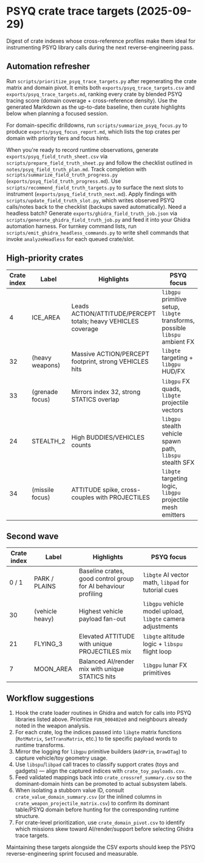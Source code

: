 # PSYQ crate trace targets (2025-09-29)

Digest of crate indexes whose cross-reference profiles make them ideal for
instrumenting PSYQ library calls during the next reverse-engineering pass.

## Automation refresher

Run `scripts/prioritize_psyq_trace_targets.py` after regenerating the crate
matrix and domain pivot. It emits both `exports/psyq_trace_targets.csv` and
`exports/psyq_trace_targets.md`, ranking every crate by blended PSYQ tracing
score (domain coverage + cross-reference density). Use the generated Markdown
as the up-to-date baseline, then curate highlights below when planning a
focused session.

For domain-specific drilldowns, run `scripts/summarize_psyq_focus.py` to
produce `exports/psyq_focus_report.md`, which lists the top crates per domain
with priority tiers and focus hints.

When you're ready to record runtime observations, generate
`exports/psyq_field_truth_sheet.csv` via `scripts/prepare_field_truth_sheet.py`
and follow the checklist outlined in `notes/psyq_field_truth_plan.md`.
Track completion with `scripts/summarize_field_truth_progress.py`
(`exports/psyq_field_truth_progress.md`).
Use `scripts/recommend_field_truth_targets.py` to surface the next slots to
instrument (`exports/psyq_field_truth_next.md`).
Apply findings with `scripts/update_field_truth_slot.py`, which writes
observed PSYQ calls/notes back to the checklist (backups saved automatically).
Need a headless batch? Generate `exports/ghidra_field_truth_job.json` via
`scripts/generate_ghidra_field_truth_job.py` and feed it into your Ghidra
automation harness. For turnkey command lists, run
`scripts/emit_ghidra_headless_commands.py` to write shell commands that invoke
`analyzeHeadless` for each queued crate/slot.

## High-priority crates

| Crate index | Label              | Highlights | PSYQ focus |
|-------------|-------------------|------------|------------|
| 4           | ICE_AREA          | Leads ACTION/ATTITUDE/PERCEPT totals; heavy VEHICLES coverage | `libgpu` primitive setup, `libgte` transforms, possible `libspu` ambient FX |
| 32          | (heavy weapons)   | Massive ACTION/PERCEPT footprint, strong VEHICLES hits | `libgte` targeting + `libgpu` HUD/FX |
| 33          | (grenade focus)   | Mirrors index 32, strong STATICS overlap | `libgpu` FX quads, `libgte` projectile vectors |
| 24          | STEALTH_2         | High BUDDIES/VEHICLES counts | `libgpu` stealth vehicle spawn path, `libspu` stealth SFX |
| 34          | (missile focus)   | ATTITUDE spike, cross-couples with PROJECTILES | `libgte` targeting logic, `libgpu` projectile mesh emitters |

## Second wave

| Crate index | Label             | Highlights | PSYQ focus |
|-------------|------------------|------------|------------|
| 0 / 1       | PARK / PLAINS    | Baseline crates, good control group for AI behaviour profiling | `libgte` AI vector math, `libpad` for tutorial cues |
| 30          | (vehicle heavy)  | Highest vehicle payload fan-out | `libgpu` vehicle model upload, `libgte` camera adjustments |
| 21          | FLYING_3         | Elevated ATTITUDE with unique PROJECTILES mix | `libgte` altitude logic + `libspu` flight loop |
| 7           | MOON_AREA        | Balanced AI/render mix with unique STATICS hits | `libgpu` lunar FX primitives |

## Workflow suggestions

1. Hook the crate loader routines in Ghidra and watch for calls into PSYQ
   libraries listed above. Prioritize `FUN_000402e0` and neighbours already
   noted in the weapon analysis.
2. For each crate, log the indices passed into `libgte` matrix functions
   (`RotMatrix`, `SetTransMatrix`, etc.) to tie specific payload words to
   runtime transforms.
3. Mirror the logging for `libgpu` primitive builders (`AddPrim`, `DrawOTag`)
   to capture vehicle/toy geometry usage.
4. Use `libspu`/`libpad` call traces to classify support crates (toys and
   gadgets) — align the captured indices with `crate_toy_payloads.csv`.
5. Feed validated mappings back into `crate_crossref_summary.csv` so the
   dominant-domain hints can be promoted to actual subsystem labels.
6. When isolating a stubborn value ID, consult `crate_value_domain_summary.csv`
   (or the inlined columns in `crate_weapon_projectile_matrix.csv`) to
   confirm its dominant table/PSYQ domain before hunting for the
   corresponding runtime structure.
7. For crate-level prioritization, use `crate_domain_pivot.csv` to identify
   which missions skew toward AI/render/support before selecting Ghidra
   trace targets.

Maintaining these targets alongside the CSV exports should keep the PSYQ
reverse-engineering sprint focused and measurable.

